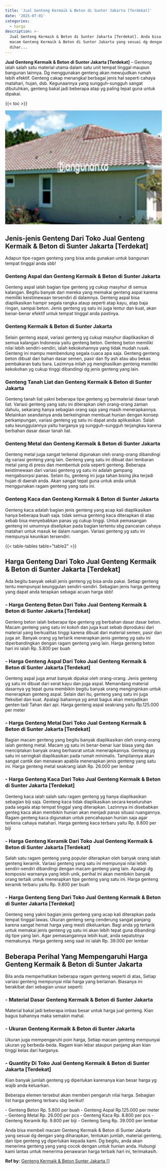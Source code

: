 ```yaml
---
title: 'Jual Genteng Kermaik & Beton di Sunter Jakarta [Terdekat]'
date: '2025-07-01'
categories:
  - harga
description: >-
  Jual Genteng Kermaik & Beton di Sunter Jakarta [Terdekat]. Anda bisa membeli
  macam Genteng Kermaik & Beton di Sunter Jakarta yang sesuai dg dengan yang
  dihar...
---
```


**Jual Genteng Kermaik & Beton di Sunter Jakarta \[Terdekat\]** – Genteng ialah salah satu material utama dalam satu unit tempat tinggal maupun bangunan lainnya. Dg menggunakan genteng akan mewujudkan rumah lebih efektif. Genteng cakap menangkal berbagai jenis hal seperti cahaya matahari, hujan, dsb. Kegunaannya yang sungguh-sungguh sangat dibutuhkan, genteng bakal jadi beberapa atap yg paling tepat guna untuk dipakai.

{{< toc >}}

![Jual Genteng Kermaik & Beton di Sunter Jakarta [Terdekat]](/images/genteng-minimalis-murah16.png)

## Jenis-jenis Genteng Dari Toko Jual Genteng Kermaik & Beton di Sunter Jakarta \[Terdekat\]

Adapun tipe-ragam genteng yang bisa anda gunakan untuk bangunan tempat tinggal anda sbb!

### Genteng Aspal dan Genteng Kermaik & Beton di Sunter Jakarta

Genteng aspal ialah bagian tipe genteng yg cukup masyhur di semua kalangan. Begitu banyak dari mereka yang memakai genteng aspal karena memiliki keistimewaan tersendiri di dalamnya. Genteng aspal bisa diaplikasikan hampir segala rangka ataup seperti atap kayu, atap baja ringan, sampai beton. Jenis genteng yg satu ini juga lentur dan kuat, akan benar-benar efektif untuk tempat tinggal anda pastinya.

### Genteng Kermaik & Beton di Sunter Jakarta

Selain genteng aspal, variasi genteng yg cukup masyhur diaplikasikan di semua kalangan Indonesia yaitu genteng beton. Genteng beton memiliki nilai lebih sendiri-sendiri, ialah kekokohannya yang tidak mudah rusak. Genteng ini mampu membendung segala cuaca apa saja. Genteng genteng beton dibuat dari bahan dasar semen, pasir dan fly ash atau abu bekas pembakaran batu bara. Lazimnya inilah yg menghasilkan genteng memiliki kekokohan yg cukup tinggi dibandingi dg jenis genteng yang lain.

### Genteng Tanah Liat dan Genteng Kermaik & Beton di Sunter Jakarta

Genteng tanah liat yakni beberapa tipe genteng yg bermaterial dasar tanah liat. Variasi genteng yang satu ini diterapkan oleh orang-orang zaman dahulu, sekarang hanya sebagian orang saja yang masih menerapkannya. Melainkan seandainya anda berkeinginan membuat hunian dengan konsep perkampungan, variasi genteng yg satu ini dapat anda aplikasikan. Salah satu keunggulannya yaitu harganya yg sungguh-sungguh terjangkau karena berbahan dasar dasar tanah liat.

### Genteng Metal dan Genteng Kermaik & Beton di Sunter Jakarta

Genteng metal juga sangat terkenal digunakan oleh orang-orang dibandingi dg variasi genteng yang lain. Genteng yang satu ini dibuat dari lembaran metal yang di press dan membentuk pola seperti genteng. Beberapa keistimewaan dari variasi genteng yg satu ini adalah gampang mengabsorpsi panas. Selain itu, genteng ini juga tahan bising jika terjadi hujan di daerah anda. Akan sangat tepat guna untuk anda untuk menggunakan ragam genteng yang satu ini.

### Genteng Kaca dan Genteng Kermaik & Beton di Sunter Jakarta

Genteng kaca adalah bagian jenis genteng yang acap kali diaplikasikan hanya beberapa buah saja. tidak semua genteng kaca diterapkan di atap sebab bisa menyebabkan panas yg cukup tinggi. Untuk pemasangan genteng ini umumnya diselipkan pada bagian tertentu sbg pancaran cahaya matahari untuk masuk ke dalam ruangan. Variasi genteng yg satu ini mempunyai keunikan tersendiri.

{{< table-tables table="table2" >}}

## Harga Genteng Dari Toko Jual Genteng Kermaik & Beton di Sunter Jakarta \[Terdekat\]

Ada begitu banyak sekali jenis genteng yg bisa anda pakai. Setiap genteng tentu mempunyai keunggulan sendiri-sendiri. Sebagian jenis harga genteng yang dapat anda terapkan sebagai acuan harga sbb!

### \- Harga Genteng Beton Dari Toko Jual Genteng Kermaik & Beton di Sunter Jakarta \[Terdekat\]

Genteng beton ialah beberapa tipe genteng yg berbahan dasar dasar beton. Macam genteng yang satu ini kokoh dan juga kuat sebab diproduksi dari material yang berkualitas tinggi karena dibuat dari material semen, pasir dan juga air. Banyak orang yg tertarik menerapkan jenis genteng yg satu ini diperbandingkan dengan ragam genteng yang lain. Harga genteng beton hari ini ialah Rp. 5.800 per buah

### \- Harga Genteng Aspal Dari Toko Jual Genteng Kermaik & Beton di Sunter Jakarta \[Terdekat\]

Genteng aspal juga amat banyak dipakai oleh orang-orang. Jenis genteng yg satu ini dibuat dari serat kayu dan juga aspal. Memandang material dasarnya yg tepat guna membikin begitu banyak orang menginginkan untuk menerapkan genteng aspal. Selain dari itu, genteng yang satu ini juga fleksibel dan kuat. Apalagi bahannya yg amat bagus akan menjadikan genten tadi Tahan dari api. Harga genteng aspal seakrang yaitu Rp.125.000 per meter

### \- Harga Genteng Metal Dari Toko Jual Genteng Kermaik & Beton di Sunter Jakarta \[Terdekat\]

Bagian macam genteng yang begitu banyak diaplikasikan oleh orang-orang ialah genteng metal. Macam yg satu ini benar-benar luar biasa yang dan menciptakan banyak orang berhasrat untuk menerapkannya. Genteng yg satu ini seringkali diaplikasikan pada rumah minimalis. Tampilannya akan sangat cantik dan menawan apabila menerapkan jenis genteng yang satu ini. Harga genteng metal seakrang ialah Rp. 26.000 per lembar

### \- Harga Genteng Kaca Dari Toko Jual Genteng Kermaik & Beton di Sunter Jakarta \[Terdekat\]

Genteng kaca ialah salah satu ragam genteng yg hanya diaplikasikan sebagian biji saja. Genteng kaca tidak diaplikasikan secara keseluruhan pada segala atap tempat tinggal yang diterapkan. Lazimnya ini disebabkan genteg kaca akan membikin hunian akan menjadi panas situasi ruangannya. Ragam genteng kaca digunakan untuk pencahayaan hunian saja agar terkena cahaya matahari. Harga genteng kaca terbaru yaitu Rp. 8.800 per biji

### \- Harga Genteng Keramik Dari Toko Jual Genteng Kermaik & Beton di Sunter Jakarta \[Terdekat\]

Salah satu ragam genteng yang populer diterapkan oleh banyak orang ialah genteng keramik. Variasi genteng yang satu ini mempunyai nilai lebih sendiri-sendiri dibandingi dengan macam genteng yang lain. Apalagi dg komposisi warnanya yang lebih unik, perihal ini akan membikin banyak orang tertaik untuk menerapkan tipe genteng yang satu ini. Harga genteng keramik terbaru yaitu Rp. 9.800 per buah

### \- Harga Genteng Seng Dari Toko Jual Genteng Kermaik & Beton di Sunter Jakarta \[Terdekat\]

Genteng seng yakni bagian jenis genteng yang acap kali diterapkan pada tempat tinggal lawas. Ukuran genteng seng cenderung sangat panjang karena sangat hemat harga yang mesti dikeluarkan. Bagi anda yg tertarik untuk memakai jenis genteng yg satu ini akan lebih tepat guna dibandingi dg tipe yang lain. Agar pemasangannya lebih kuat, anda sepatutnya memakunya. Harga genteng seng saat ini ialah Rp. 39.000 per lembar

## Beberapa Perihal Yang Mempengaruhi Harga Genteng Kermaik & Beton di Sunter Jakarta

Bila anda memperhatikan beberapa ragam genteng seperti di atas, Setiap variasi genteng mempunyai nilai harga yang berlainan. Biasanya ini berakibat dari sebagian unsur seperti:

### \- Material Dasar Genteng Kermaik & Beton di Sunter Jakarta

Material bakal jadi beberapa imbas besar untuk harga jual genteng. Kian bagus bahannya maka semakin mahal.

### \- Ukuran Genteng Kermaik & Beton di Sunter Jakarta

Ukuran juga mempengaruhi poin harga, Setiap macam genteng mempunyai ukuran yg berbeda-beda. Ragam kian lebar ataupun panjang akan kian tinggi kelas dari harganya.

### \- Quantity Di Toko Jual Genteng Kermaik & Beton di Sunter Jakarta \[Terdekat\]

Kian banyak jumlah genteng yg diperlukan karenanya kian besar harga yg wajib anda keluarkan.

Beberapa elemen tersebut akan memberi pengaruh nilai harga. Sebagian list harga genteng terbaru sbg berikut!

\- Genteng Beton Rp. 5.800 per buah - Genteng Aspal Rp.125.000 per meter - Genteng Metal Rp. 26.000 per pcs - Genteng Kaca Rp. 8.800 per pcs - Genteng Keramik Rp. 9.800 per biji - Genteng Seng Rp. 39.000 per lembar

Anda bisa membeli macam Genteng Kermaik & Beton di Sunter Jakarta yang sesuai dg dengan yang diharapkan, tentukan jumlah, material genteng, dan tipe genteng yg diperlukan kepada kami. Dg begitu, anda akan menerima genteng yang yang cocok dengan untuk hunian anda. Hubungi kami lantas untuk menerima penawaran harga terbaik hari ini, terimakasih.

**Ref by:**  [Genteng Kermaik & Beton  Sunter Jakarta []](https://id.wikipedia.org/wiki/Genteng)
